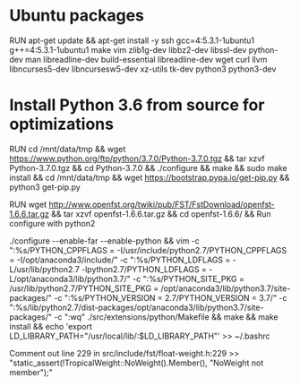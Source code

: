 
# Ubuntu packages
RUN apt-get update && apt-get install -y ssh gcc=4:5.3.1-1ubuntu1 g++=4:5.3.1-1ubuntu1 make vim zlib1g-dev libbz2-dev libssl-dev python-dev man libreadline-dev build-essential libreadline-dev wget curl llvm libncurses5-dev libncursesw5-dev xz-utils tk-dev python3 python3-dev

# Install Python 3.6 from source for optimizations
RUN cd /mnt/data/tmp && wget https://www.python.org/ftp/python/3.7.0/Python-3.7.0.tgz && tar xzvf Python-3.7.0.tgz && cd Python-3.7.0 && ./configure && make && sudo make install && cd /mnt/data/tmp && wget https://bootstrap.pypa.io/get-pip.py && python3 get-pip.py


RUN wget http://www.openfst.org/twiki/pub/FST/FstDownload/openfst-1.6.6.tar.gz && 
 tar xzvf openfst-1.6.6.tar.gz && 
 cd openfst-1.6.6/ && 
 Run configure with python2

 ./configure --enable-far --enable-python && 
 vim 
 -c ":%s/PYTHON_CPPFLAGS = -I\/usr\/include\/python2.7/PYTHON_CPPFLAGS = -I\/opt\/anaconda3\/include\/" 
 -c ":%s/PYTHON_LDFLAGS = -L\/usr\/lib\/python2.7 -lpython2.7/PYTHON_LDFLAGS = -L\/opt\/anaconda3\/lib\/python3.7/" 
 -c ":%s/PYTHON_SITE_PKG = \/usr\/lib\/python2.7/PYTHON_SITE_PKG = \/opt\/anaconda3\/lib\/python3.7\/site-packages/" 
 -c ":%s/PYTHON_VERSION = 2.7/PYTHON_VERSION = 3.7/" 
 -c ":%s/lib\/python2.7\/dist-packages/opt\/anaconda3\/lib\/python3.7\/site-packages/" 
 -c ":wq" ./src/extensions/python/Makefile && 
 make && 
 make install && 
 echo 'export LD_LIBRARY_PATH="/usr/local/lib/:$LD_LIBRARY_PATH"' >> ~/.bashrc


Comment out line 229 in src/include/fst/float-weight.h:229 >> "static_assert(!TropicalWeight::NoWeight().Member(), "NoWeight not member");"
